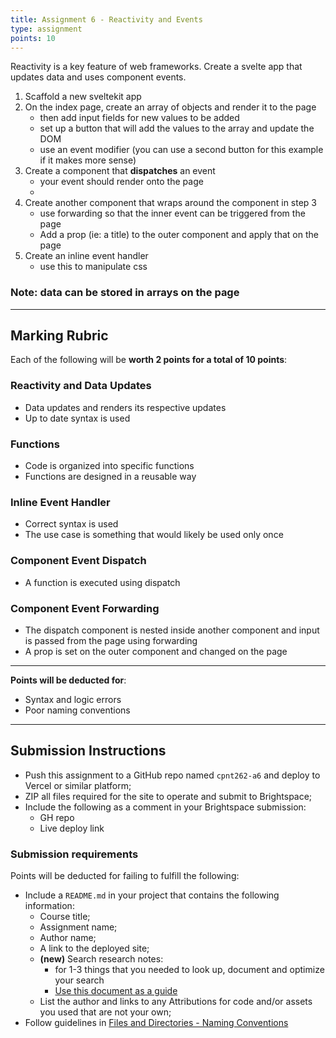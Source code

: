 ```yaml
---
title: Assignment 6 - Reactivity and Events
type: assignment
points: 10
---
```


Reactivity is a key feature of web frameworks. Create a svelte app that updates data and uses component events.

1. Scaffold a new sveltekit app
2. On the index page, create an array of objects and render it to the page
   - then add input fields for new values to be added
   - set up a button that will add the values to the array and update the DOM
   - use an event modifier (you can use a second button for this example if it makes more sense)
3. Create a component that **dispatches** an event
   - your event should render onto the page
   -
4. Create another component that wraps around the component in step 3
   - use forwarding so that the inner event can be triggered from the page
   - Add a prop (ie: a title) to the outer component and apply that on the page
5. Create an inline event handler
   - use this to manipulate css

### Note: data can be stored in arrays on the page

---

## Marking Rubric

Each of the following will be **worth 2 points for a total of 10 points**:

### Reactivity and Data Updates

- Data updates and renders its respective updates
- Up to date syntax is used

### Functions

- Code is organized into specific functions
- Functions are designed in a reusable way

### Inline Event Handler

- Correct syntax is used
- The use case is something that would likely be used only once

### Component Event Dispatch

- A function is executed using dispatch

### Component Event Forwarding

- The dispatch component is nested inside another component and input is passed from the page using forwarding
- A prop is set on the outer component and changed on the page

---

**Points will be deducted for**:

- Syntax and logic errors
- Poor naming conventions

---

## Submission Instructions

- Push this assignment to a GitHub repo named `cpnt262-a6` and deploy to Vercel or similar platform;
- ZIP all files required for the site to operate and submit to Brightspace;
- Include the following as a comment in your Brightspace submission:
  - GH repo
  - Live deploy link

### Submission requirements

Points will be deducted for failing to fulfill the following:

- Include a `README.md` in your project that contains the following information:
  - Course title;
  - Assignment name;
  - Author name;
  - A link to the deployed site;
  - **(new)** Search research notes:
    - for 1-3 things that you needed to look up, document and optimize your search
    - [Use this document as a guide](https://gist.github.com/lilyx13/4a2f49d1cdb29cfc624ef22c6ccedafe)
  - List the author and links to any Attributions for code and/or assets you used that are not your own;
- Follow guidelines in [Files and Directories - Naming Conventions](https://gist.github.com/acidtone/d77059ec1851eff266339a3df70f6984)
